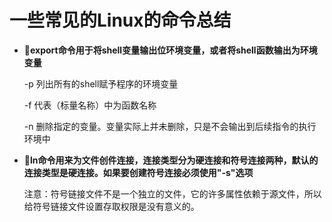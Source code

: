 # 一些常见的Linux的命令总结

- **export命令用于将shell变量输出位环境变量，或者将shell函数输出为环境变量** 
  
  -p 列出所有的shell赋予程序的环境变量

  -f 代表（标量名称）中为函数名称

  -n 删除指定的变量。变量实际上并未删除，只是不会输出到后续指令的执行环境中

- **ln命令用来为文件创件连接，连接类型分为硬连接和符号连接两种，默认的连接类型是硬连接。如果要创建符号连接必须使用"-s"选项**

  注意：符号链接文件不是一个独立的文件，它的许多属性依赖于源文件，所以给符号链接文件设置存取权限是没有意义的。
